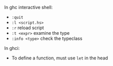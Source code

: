 In ghc interactive shell:

* `:quit`
* `:l <script.hs>`
* `:r` reload script
* `:t <expr>` examine the type
* `:info <type>` check the typeclass

In ghci:

* To define a function, must use `let` in the head
